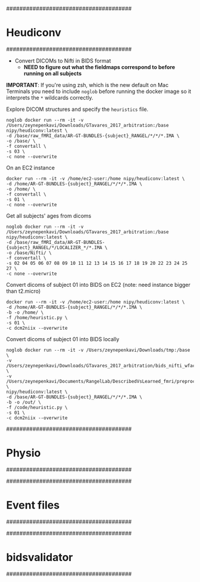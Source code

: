 
######################################
# Heudiconv
######################################
- Convert DICOMs to Nifti in BIDS format
  - **NEED to figure out what the fieldmaps correspond to before running on all subjects**

**IMPORTANT**: If you're using zsh, which is the new default on Mac Terminals you need to include `noglob` before running the docker image so it interprets the `*` wildcards correctly.

Explore DICOM structures and specify the `heuristics` file.
```
noglob docker run --rm -it -v /Users/zeynepenkavi/Downloads/GTavares_2017_arbitration:/base nipy/heudiconv:latest \
-d /base/raw_fMRI_data/AR-GT-BUNDLES-{subject}_RANGEL/*/*/*.IMA \
-o /base/ \
-f convertall \
-s 03 \
-c none --overwrite
```

On an EC2 instance
```
docker run --rm -it -v /home/ec2-user:/home nipy/heudiconv:latest \
-d /home/AR-GT-BUNDLES-{subject}_RANGEL/*/*/*.IMA \
-o /home/ \
-f convertall \
-s 01 \
-c none --overwrite
```

Get all subjects' ages from dicoms
```
noglob docker run --rm -it -v /Users/zeynepenkavi/Downloads/GTavares_2017_arbitration:/base nipy/heudiconv:latest \
-d /base/raw_fMRI_data/AR-GT-BUNDLES-{subject}_RANGEL/*/LOCALIZER_*/*.IMA \
-o /base/Nifti/ \
-f convertall \
-s 02 04 05 06 07 08 09 10 11 12 13 14 15 16 17 18 19 20 22 23 24 25 27 \
-c none --overwrite
```

Convert dicoms of subject 01 into BIDS on EC2 (note: need instance bigger than t2.micro)
```
docker run --rm -it -v /home/ec2-user:/home nipy/heudiconv:latest \
-d /home/AR-GT-BUNDLES-{subject}_RANGEL/*/*/*.IMA \
-b -o /home/ \
-f /home/heuristic.py \
-s 01 \
-c dcm2niix --overwrite
```

Convert dicoms of subject 01 into BIDS locally
```
noglob docker run --rm -it -v /Users/zeynepenkavi/Downloads/tmp:/base  \
-v /Users/zeynepenkavi/Downloads/GTavares_2017_arbitration/bids_nifti_wface:/out \
-v /Users/zeynepenkavi/Documents/RangelLab/DescribedVsLearned_fmri/preproc/01_bidsify:/code \
nipy/heudiconv:latest \
-d /base/AR-GT-BUNDLES-{subject}_RANGEL/*/*/*.IMA \
-b -o /out/ \
-f /code/heuristic.py \
-s 01 \
-c dcm2niix --overwrite
```

######################################
# Physio
######################################

######################################
# Event files
######################################

######################################
# bidsvalidator
######################################
